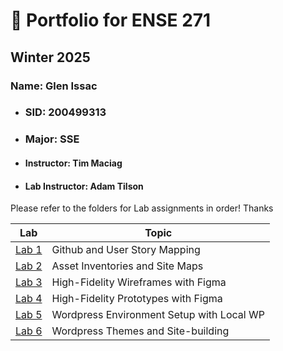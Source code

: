 # 🚀 Portfolio for ENSE 271
## Winter 2025
### Name: __Glen Issac__
* ### SID: 200499313
* ### Major: SSE
 * #### Instructor: Tim Maciag
 * #### Lab Instructor: Adam Tilson

Please refer to the folders for Lab assignments in order! Thanks
  
| Lab | Topic |
|-----|----------------------------------|
| [Lab 1](https://github.com/gelnerr/GIW533_ENSE271/tree/main/ENSE271_Lab1) | Github and User Story Mapping |
| [Lab 2](https://github.com/gelnerr/GIW533_ENSE271/tree/main/ENSE271_Lab2) | Asset Inventories and Site Maps |
| [Lab 3](https://github.com/gelnerr/GIW533_ENSE271/tree/main/ENSE271_Lab3) | High-Fidelity Wireframes with Figma |
| [Lab 4](https://github.com/gelnerr/GIW533_ENSE271/tree/main/ENSE271_Lab4) | High-Fidelity Prototypes with Figma |
| [Lab 5](https://github.com/gelnerr/GIW533_ENSE271/tree/main/ENSE271_Lab5) | Wordpress Environment Setup with Local WP |
| [Lab 6](https://github.com/gelnerr/GIW533_ENSE271/tree/main/ENSE271_Lab6) | Wordpress Themes and Site-building |
